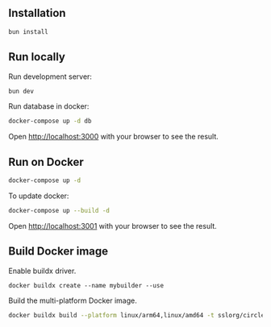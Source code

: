 ## Installation

```bash
bun install
```

## Run locally

Run development server:

```bash
bun dev
```

Run database in docker:

```bash
docker-compose up -d db
```

Open [http://localhost:3000](http://localhost:3000) with your browser to see the result.

## Run on Docker

```bash
docker-compose up -d
```

To update docker:

```bash
docker-compose up --build -d
```

Open [http://localhost:3001](http://localhost:3001) with your browser to see the result.

## Build Docker image

Enable buildx driver.

```
docker buildx create --name mybuilder --use
```

Build the multi-platform Docker image.

```bash
docker buildx build --platform linux/arm64,linux/amd64 -t sslorg/circles:latest --push .
```
